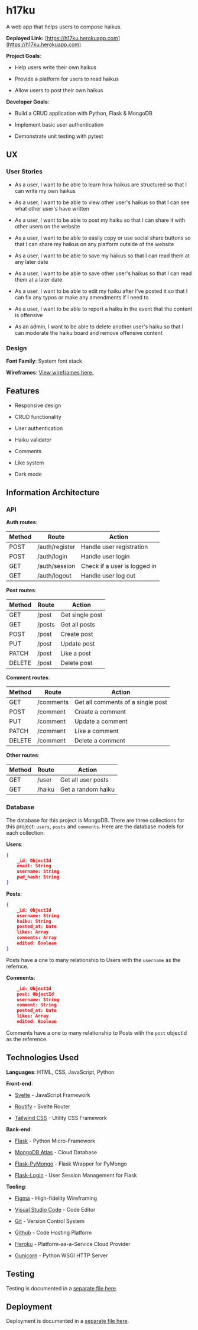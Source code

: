 # h17ku

A web app that helps users to compose haikus.

**Deployed Link:** [https://h17ku.herokuapp.com](https://h17ku.herokuapp.com)

**Project Goals**:

- Help users write their own haikus

- Provide a platform for users to read haikus

- Allow users to post their own haikus

**Developer Goals**:

- Build a CRUD application with Python, Flask & MongoDB

- Implement basic user authentication

- Demonstrate unit testing with pytest

## UX

### User Stories

- As a user, I want to be able to learn how haikus are structured so that I can write my own haikus

- As a user, I want to be able to view other user's haikus so that I can see what other user's have written

- As a user, I want to be able to post my haiku so that I can share it with other users on the website

- As a user, I want to be able to easily copy or use social share buttons so that I can share my haikus on any platform outside of the website

- As a user, I want to be able to save my haikus so that I can read them at any later date

- As a user, I want to be able to save other user's haikus so that I can read them at a later date

- As a user, I want to be able to edit my haiku after I've posted it so that I can fix any typos or make any amendments if I need to

- As a user, I want to be able to report a haiku in the event that the content is offensive

- As an admin, I want to be able to delete another user's haiku so that I can moderate the haiku board and remove offensive content

### Design

**Font Family**: System font stack

**Wireframes**: [View wireframes here.](https://www.figma.com/file/U0uHd5o7MSSylybfmesyOo/haiku-help?node-id=0%3A1)

## Features

- Responsive design

- CRUD functionality

- User authentication

- Haiku validator

- Comments

- Like system

- Dark mode

## Information Architecture

### API

**Auth routes**:

| Method | Route          | Action                       |
| ------ | -------------- | ---------------------------- |
| POST   | /auth/register | Handle user registration     |
| POST   | /auth/login    | Handle user login            |
| GET    | /auth/session  | Check if a user is logged in |
| GET    | /auth/logout   | Handle user log out          |

**Post routes**:

| Method | Route  | Action          |
| ------ | ------ | --------------- |
| GET    | /post  | Get single post |
| GET    | /posts | Get all posts   |
| POST   | /post  | Create post     |
| PUT    | /post  | Update post     |
| PATCH  | /post  | Like a post     |
| DELETE | /post  | Delete post     |

**Comment routes**:

| Method | Route     | Action                            |
| ------ | --------- | --------------------------------- |
| GET    | /comments | Get all comments of a single post |
| POST   | /comment  | Create a comment                  |
| PUT    | /comment  | Update a comment                  |
| PATCH  | /comment  | Like a comment                    |
| DELETE | /comment  | Delete a comment                  |

**Other routes**:

| Method | Route  | Action             |
| ------ | ------ | ------------------ |
| GET    | /user  | Get all user posts |
| GET    | /haiku | Get a random haiku |

### Database

The database for this project is MongoDB. There are three collections for this project: `users`, `posts` and `comments`. Here are the database models for each collection:

**Users**:

```json
{
    _id: ObjectId
    email: String
    username: String
    pwd_hash: String
}
```

**Posts**:

```json
{
    _id: ObjectId
    username: String
    haiku: String
    posted_at: Date
    likes: Array
    comments: Array
    edited: Boolean
}
```

Posts have a one to many relationship to Users with the `username` as the refernce.

**Comments**:

```json
    _id: ObjectId
    post: ObjectId
    username: String
    comment: String
    posted_at: Date
    likes: Array
    edited: Boolean
```

Comments have a one to many relationship to Posts with the `post` objectId as the reference.

## Technologies Used

**Languages**: HTML, CSS, JavaScript, Python

**Front-end**:

- [Svelte](https://svelte.dev/) - JavaScript Framework

- [Routify](https://routify.dev/) - Svelte Router

- [Tailwind CSS](https://tailwindcss.com) - Utility CSS Framework

**Back-end**:

- [Flask](https://flask.palletsprojects.com/en/2.0.x/) - Python Micro-Framework

- [MongoDB Atlas](https://mongodb.com/atlas) - Cloud Database

- [Flask-PyMongo](https://flask-pymongo.readthedocs.io/en/latest/) - Flask Wrapper for PyMongo

- [Flask-Login](https://flask-login.readthedocs.io/en/latest/) - User Session Management for Flask

**Tooling**:

- [Figma](https://www.figma.com/) - High-fidelity Wireframing

- [Visual Studio Code](https://code.visualstudio.com/) - Code Editor

- [Git](https://git-scm.com/) - Version Control System

- [Github](https://github.com/) - Code Hosting Platform

- [Heroku](https://www.heroku.com/) - Platform-as-a-Service Cloud Provider

- [Gunicorn](https://gunicorn.org/) - Python WSGI HTTP Server

## Testing

Testing is documented in a [separate file here](./docs/testing.md).

## Deployment

Deployment is documented in a [separate file here](./docs/deployment.md).
